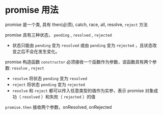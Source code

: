 <!--
Created: Sun Apr 26 2020 23:31:43 GMT+0800 (China Standard Time)
Modified: Mon Apr 27 2020 00:02:15 GMT+0800 (China Standard Time)
-->
<!-- js -->

# promise 用法

promise 是一个类, 具有 then(必须), catch, race, all, resolve, `reject` 方法

promise 具有三种状态， `pending` , `resolved` , `rejected` 

* 状态只能由 `pending` 变为 `resolved` 或由 `pending` 变为 `rejected` ，且状态改变之后不会在发生变化。

promise 构造函数 `constructor` 必须接收一个函数作为参数，该函数具有两个参数: `resolve` , `reject` 

* `resolve` 将状态 `pending` 变为 `resolved` 
* `reject` 将状态 `pending` 变为 `rejected` 
* `resolve` 和 `reject` 都可以传入任意类型的值作为实参，表示 promise 对象成功（ `resolved` ）和失败（ `rejected` ）的值

`promise.then` 接收两个参数，onResolved, onRejected
